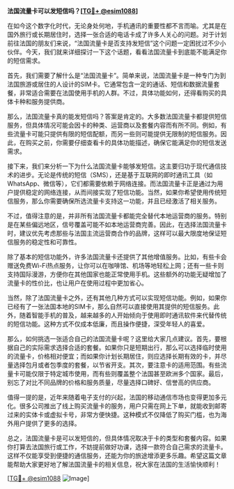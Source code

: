 **法国流量卡可以发短信吗？[[TG💪+ @esim1088](https://t.me/s/esim1088)]**

在如今这个数字化时代，无论身处何地，手机通讯的重要性都不言而喻。尤其是在国外旅行或长期居住时，选择一张合适的电话卡成了许多人关心的问题。对于计划前往法国的朋友们来说，“法国流量卡是否支持发短信”这个问题一定困扰过不少小伙伴。今天，我们就来详细探讨一下这个话题，看看法国流量卡到底能不能满足你的短信需求。

首先，我们需要了解什么是“法国流量卡”。简单来说，法国流量卡是一种专门为到法国旅游或居住的人设计的SIM卡。它通常包含一定的通话、短信和数据流量套餐，非常适合需要在法国使用手机的人群。不过，具体功能如何，还得看购买的具体卡种和服务提供商。

那么，法国流量卡真的能发短信吗？答案是肯定的。大多数法国流量卡都提供短信服务，但具体情况可能会因卡的种类、运营商以及套餐内容而有所不同。例如，有些流量卡可能只提供有限的短信配额，而另一些则可能提供无限制的短信服务。因此，在购买之前，你需要仔细查看卡的具体功能描述，确保它能满足你的短信发送需求。

接下来，我们来分析一下为什么法国流量卡能够发短信。这主要归功于现代通信技术的进步。无论是传统的短信（SMS），还是基于互联网的即时通讯工具（如WhatsApp、微信等），它们都需要依赖于网络连接。而法国流量卡正是通过为用户提供稳定的网络连接，从而间接实现了短信功能。当然，如果你希望使用传统短信服务，那么你需要确保所选流量卡支持这一功能，并且已经激活了相关服务。

不过，值得注意的是，并非所有法国流量卡都能完全替代本地运营商的服务。特别是在某些偏远地区，信号覆盖可能不如本地运营商完善。因此，在选择法国流量卡时，建议优先考虑那些与法国主流运营商合作的品牌，这样可以最大限度地保证短信服务的稳定性和可靠性。

除了基本的短信功能外，许多法国流量卡还提供了其他增值服务。比如，有些卡会赠送免费Wi-Fi热点服务，让你可以在咖啡馆、机场等地轻松上网；还有一些卡则支持国际漫游，方便你在其他国家也能正常使用手机。这些额外的功能无疑增加了流量卡的性价比，也让用户在使用过程中更加省心。

当然，除了法国流量卡之外，还有其他几种方式可以实现短信功能。例如，如果你已经有了一张法国本地的SIM卡，那么自然可以直接使用其提供的短信服务。此外，随着智能手机的普及，越来越多的人开始倾向于使用即时通讯软件来代替传统的短信功能。这种方式不仅成本低廉，而且操作便捷，深受年轻人的喜爱。

那么，如何挑选一张适合自己的法国流量卡呢？这里给大家几点建议。首先，要根据自己的实际需求选择合适的套餐。如果你只是短期出行，那么可以选择临时使用的流量卡，价格相对便宜；而如果你计划长期居住，则应选择长期有效的卡，并尽量选择包月或者包季度的套餐，以节省开支。其次，要注意卡的适用范围。有些流量卡可能仅限于特定城市使用，而有些则覆盖整个法国甚至欧洲多个国家。最后，别忘了对比不同品牌的价格和服务质量，尽量选择口碑好、信誉高的供应商。

值得一提的是，近年来随着电子支付的兴起，法国的移动通信市场也变得更加多元化。很多公司推出了线上购买流量卡的服务，用户只需在网上下单，就能收到邮寄过来的实体卡或虚拟卡号，非常方便快捷。这种模式不仅降低了购买门槛，也为海外用户提供了更多的选择。

总之，法国流量卡是可以发短信的，但具体情况取决于卡的类型和套餐内容。如果你打算去法国旅行或工作，不妨提前做好功课，选择一款符合自己需求的流量卡。这样不仅能享受到便捷的通信服务，还能为你的旅途增添更多乐趣。希望这篇文章能帮助大家更好地了解法国流量卡的相关信息，祝大家在法国的生活愉快顺利！

[[TG💪+ @esim1088](https://t.me/s/esim1088) ![Image](https://i.postimg.cc/4NQfJmqS/Snipaste-2025-05-13-00-14-12.png)]